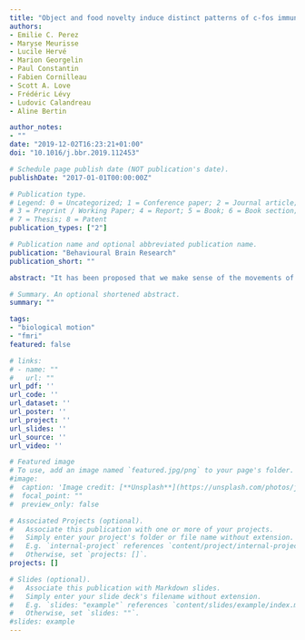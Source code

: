 ```yaml
---
title: "Object and food novelty induce distinct patterns of c-fos immunoreactivity in amygdala and striatum in domestic male chicks (Gallus gallus domesticus)"
authors:
- Emilie C. Perez
- Maryse Meurisse
- Lucile Hervé
- Marion Georgelin
- Paul Constantin
- Fabien Cornilleau
- Scott A. Love
- Frédéric Lévy
- Ludovic Calandreau
- Aline Bertin

author_notes:
- ""
date: "2019-12-02T16:23:21+01:00"
doi: "10.1016/j.bbr.2019.112453"

# Schedule page publish date (NOT publication's date).
publishDate: "2017-01-01T00:00:00Z"

# Publication type.
# Legend: 0 = Uncategorized; 1 = Conference paper; 2 = Journal article;
# 3 = Preprint / Working Paper; 4 = Report; 5 = Book; 6 = Book section;
# 7 = Thesis; 8 = Patent
publication_types: ["2"]

# Publication name and optional abbreviated publication name.
publication: "Behavioural Brain Research"
publication_short: ""

abstract: "It has been proposed that we make sense of the movements of others by observing fluctuations in the kinematic properties of their actions. At the neural level, activity in the human motion complex (hMT+) and posterior superior temporal sulcus (pSTS) has been implicated in this relationship. However, previous neuroimaging studies have largely utilized brief, diminished stimuli, and the role of relevant kinematic parameters for the processing of human action remains unclear. We addressed this issue by showing extended-duration natural displays of an actor engaged in two common activities, to 12 participants in an fMRI study under passive viewing conditions. Our region-of-interest analysis focused on three neural areas (hMT+, pSTS, and fusiform face area) and was accompanied by a whole-brain analysis. The kinematic properties of the actor, particularly the speed of body part motion and the distance between body parts, were related to activity in hMT+ and pSTS. Whole-brain exploratory analyses revealed additional areas in posterior cortex, frontal cortex, and the cerebellum whose activity was related to these features. These results indicate that the kinematic properties of peoples' movements are continually monitored during everyday activity as a step to determining actions and intent."

# Summary. An optional shortened abstract.
summary: ""

tags:
- "biological motion"
- "fmri"
featured: false

# links:
# - name: ""
#   url: ""
url_pdf: ''
url_code: ''
url_dataset: ''
url_poster: ''
url_project: ''
url_slides: ''
url_source: ''
url_video: ''

# Featured image
# To use, add an image named `featured.jpg/png` to your page's folder.
#image:
#  caption: 'Image credit: [**Unsplash**](https://unsplash.com/photos/jdD8gXaTZsc)'
#  focal_point: ""
#  preview_only: false

# Associated Projects (optional).
#   Associate this publication with one or more of your projects.
#   Simply enter your project's folder or file name without extension.
#   E.g. `internal-project` references `content/project/internal-project/index.md`.
#   Otherwise, set `projects: []`.
projects: []

# Slides (optional).
#   Associate this publication with Markdown slides.
#   Simply enter your slide deck's filename without extension.
#   E.g. `slides: "example"` references `content/slides/example/index.md`.
#   Otherwise, set `slides: ""`.
#slides: example
---
```

